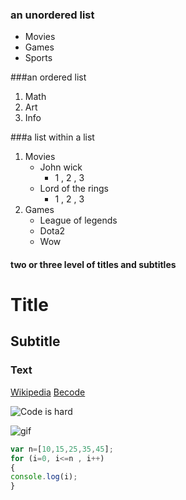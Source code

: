 ### an unordered list

- Movies
- Games
- Sports

###an ordered list

1. Math
1. Art
1. Info

###a list within a list

1. Movies
    - John wick
        - 1 , 2 , 3
    - Lord of the rings 
        - 1 , 2 , 3
1. Games
    - League of legends
    - Dota2
    - Wow

#### two or three level of titles and subtitles
# Title
## Subtitle
### Text

[Wikipedia](https://www.wikipedia.org/)
[Becode](https://becode.org/)

![Code is hard](https://res.cloudinary.com/practicaldev/image/fetch/s--y5u8Sd_w--/c_imagga_scale,f_auto,fl_progressive,h_420,q_auto,w_1000/https://dev-to-uploads.s3.amazonaws.com/uploads/articles/stbiq41l2q1a47l49vrh.png)

![gif](https://media.tenor.com/10Zdx_RXqgcAAAAC/programming-crazy.gif)


```js
var n=[10,15,25,35,45];
for (i=0, i<=n , i++) 
{
console.log(i);
}
```

